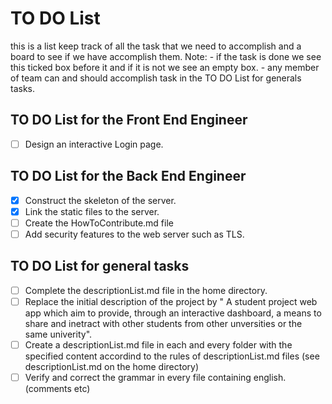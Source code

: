# TO DO List
this is a list keep track of all the task that we need to accomplish and a board to see if we have accomplish them.
Note: - if the task is done we see this ticked box before it and if it is not we see an empty box.
      - any member of team can and should accomplish task in the TO DO List for generals tasks.


## TO DO List for the Front End Engineer
- [ ] Design an interactive Login page.


## TO DO List for the  Back End Engineer

- [x] Construct the skeleton of the server. 
- [x] Link the static files to the server. 
- [ ] Create the HowToContribute.md file
- [ ] Add security features to the web server such as TLS. 

## TO DO List for general tasks

- [ ] Complete the descriptionList.md file in the home directory.
- [ ] Replace the initial description of the project by " A student project web app which aim to provide,
      through an interactive dashboard, a means to share and inetract with other students from other
      unversities or the same univerity".
- [ ] Create a  descriptionList.md file in each and every folder with the specified content accordind to the
      rules of descriptionList.md files (see descriptionList.md on the home directory)
- [ ] Verify and correct the grammar in every file containing english.(comments etc)
